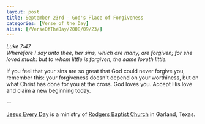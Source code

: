 ```yaml
---
layout: post
title: September 23rd - God's Place of Forgiveness
categories: [Verse of the Day]
alias: [/VerseOfTheDay/2008/09/23/]
---
```


_Luke 7:47  
Wherefore I say unto thee, her sins, which are many, are forgiven;
for she loved much: but to whom little is forgiven, the same loveth
little._

If you feel that your sins are so great that God could never
forgive you, remember this: your forgiveness doesn't depend on your
worthiness, but on what Christ has done for you at the cross. God
loves you. Accept His love and claim a new beginning today.

 --

<a href=http://jesuseveryday.net>Jesus Every Day</a> is a ministry of <a href=http://rodgersbaptist.net>Rodgers Baptist Church</a> in Garland, Texas.

